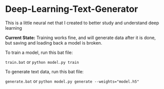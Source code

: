 # Deep-Learning-Text-Generator
This is a little neural net that I created to better study and understand deep learning

**Current State:** Training works fine, and will generate data after it is done, but saving and loading back a model is broken.

To train a model, run this bat file:

`train.bat` or `python model.py train`

To generate text data, run this bat file:

`generate.bat` or `python model.py generate --weights="model.h5"`
